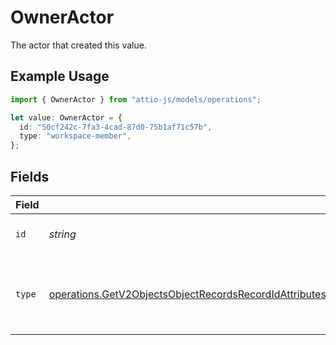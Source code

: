 # OwnerActor

The actor that created this value.

## Example Usage

```typescript
import { OwnerActor } from "attio-js/models/operations";

let value: OwnerActor = {
  id: "50cf242c-7fa3-4cad-87d0-75b1af71c57b",
  type: "workspace-member",
};
```

## Fields

| Field                                                                                                                                                                                                                                                                                          | Type                                                                                                                                                                                                                                                                                           | Required                                                                                                                                                                                                                                                                                       | Description                                                                                                                                                                                                                                                                                    |
| ---------------------------------------------------------------------------------------------------------------------------------------------------------------------------------------------------------------------------------------------------------------------------------------------- | ---------------------------------------------------------------------------------------------------------------------------------------------------------------------------------------------------------------------------------------------------------------------------------------------- | ---------------------------------------------------------------------------------------------------------------------------------------------------------------------------------------------------------------------------------------------------------------------------------------------- | ---------------------------------------------------------------------------------------------------------------------------------------------------------------------------------------------------------------------------------------------------------------------------------------------- |
| `id`                                                                                                                                                                                                                                                                                           | *string*                                                                                                                                                                                                                                                                                       | :heavy_minus_sign:                                                                                                                                                                                                                                                                             | An ID to identify the actor.                                                                                                                                                                                                                                                                   |
| `type`                                                                                                                                                                                                                                                                                         | [operations.GetV2ObjectsObjectRecordsRecordIdAttributesAttributeValuesDataRecordsResponse200ApplicationJSONResponseBody8OwnerActorType](../../models/operations/getv2objectsobjectrecordsrecordidattributesattributevaluesdatarecordsresponse200applicationjsonresponsebody8owneractortype.md) | :heavy_minus_sign:                                                                                                                                                                                                                                                                             | The type of actor. [Read more information on actor types here](/docs/actors).                                                                                                                                                                                                                  |